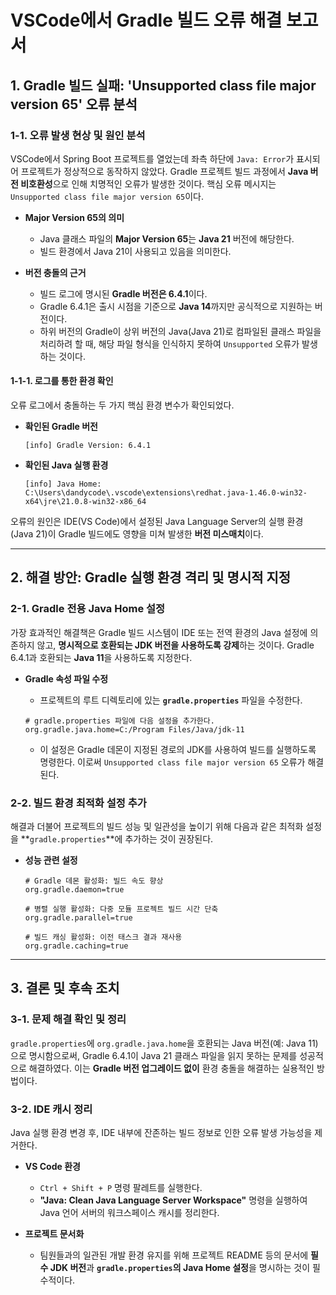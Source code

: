 # VSCode에서 Gradle 빌드 오류 해결 보고서

## 1\. Gradle 빌드 실패: 'Unsupported class file major version 65' 오류 분석

### 1-1. 오류 발생 현상 및 원인 분석

VSCode에서 Spring Boot 프로젝트를 열었는데 좌측 하단에 `Java: Error`가 표시되어 프로젝트가 정상적으로 동작하지 않았다.
Gradle 프로젝트 빌드 과정에서 **Java 버전 비호환성**으로 인해 치명적인 오류가 발생한 것이다. 핵심 오류 메시지는 `Unsupported class file major version 65`이다.

- **Major Version 65의 의미**

  - Java 클래스 파일의 **Major Version 65**는 **Java 21** 버전에 해당한다.
  - 빌드 환경에서 Java 21이 사용되고 있음을 의미한다.

- **버전 충돌의 근거**

  - 빌드 로그에 명시된 **Gradle 버전은 6.4.1**이다.
  - Gradle 6.4.1은 출시 시점을 기준으로 **Java 14**까지만 공식적으로 지원하는 버전이다.
  - 하위 버전의 Gradle이 상위 버전의 Java(Java 21)로 컴파일된 클래스 파일을 처리하려 할 때, 해당 파일 형식을 인식하지 못하여 `Unsupported` 오류가 발생하는 것이다.

#### 1-1-1. 로그를 통한 환경 확인

오류 로그에서 충돌하는 두 가지 핵심 환경 변수가 확인되었다.

- **확인된 Gradle 버전**

  ```
  [info] Gradle Version: 6.4.1
  ```

- **확인된 Java 실행 환경**

  ```
  [info] Java Home: C:\Users\dandycode\.vscode\extensions\redhat.java-1.46.0-win32-x64\jre\21.0.8-win32-x86_64
  ```

오류의 원인은 IDE(VS Code)에서 설정된 Java Language Server의 실행 환경(Java 21)이 Gradle 빌드에도 영향을 미쳐 발생한 **버전 미스매치**이다.

---

## 2\. 해결 방안: Gradle 실행 환경 격리 및 명시적 지정

### 2-1. Gradle 전용 Java Home 설정

가장 효과적인 해결책은 Gradle 빌드 시스템이 IDE 또는 전역 환경의 Java 설정에 의존하지 않고, **명시적으로 호환되는 JDK 버전을 사용하도록 강제**하는 것이다. Gradle 6.4.1과 호환되는 **Java 11**을 사용하도록 지정한다.

- **Gradle 속성 파일 수정**

  - 프로젝트의 루트 디렉토리에 있는 **`gradle.properties`** 파일을 수정한다.

  <!-- end list -->

  ```properties
  # gradle.properties 파일에 다음 설정을 추가한다.
  org.gradle.java.home=C:/Program Files/Java/jdk-11
  ```

  - 이 설정은 Gradle 데몬이 지정된 경로의 JDK를 사용하여 빌드를 실행하도록 명령한다. 이로써 `Unsupported class file major version 65` 오류가 해결된다.

### 2-2. 빌드 환경 최적화 설정 추가

해결과 더불어 프로젝트의 빌드 성능 및 일관성을 높이기 위해 다음과 같은 최적화 설정을 \*\*`gradle.properties`\*\*에 추가하는 것이 권장된다.

- **성능 관련 설정**

  ```properties
  # Gradle 데몬 활성화: 빌드 속도 향상
  org.gradle.daemon=true

  # 병렬 실행 활성화: 다중 모듈 프로젝트 빌드 시간 단축
  org.gradle.parallel=true

  # 빌드 캐싱 활성화: 이전 태스크 결과 재사용
  org.gradle.caching=true
  ```

---

## 3\. 결론 및 후속 조치

### 3-1. 문제 해결 확인 및 정리

`gradle.properties`에 `org.gradle.java.home`을 호환되는 Java 버전(예: Java 11)으로 명시함으로써, Gradle 6.4.1이 Java 21 클래스 파일을 읽지 못하는 문제를 성공적으로 해결하였다. 이는 **Gradle 버전 업그레이드 없이** 환경 충돌을 해결하는 실용적인 방법이다.

### 3-2. IDE 캐시 정리

Java 실행 환경 변경 후, IDE 내부에 잔존하는 빌드 정보로 인한 오류 발생 가능성을 제거한다.

- **VS Code 환경**

  - `Ctrl + Shift + P` 명령 팔레트를 실행한다.
  - **"Java: Clean Java Language Server Workspace"** 명령을 실행하여 Java 언어 서버의 워크스페이스 캐시를 정리한다.

- **프로젝트 문서화**

  - 팀원들과의 일관된 개발 환경 유지를 위해 프로젝트 README 등의 문서에 **필수 JDK 버전**과 **`gradle.properties`의 Java Home 설정**을 명시하는 것이 필수적이다.
